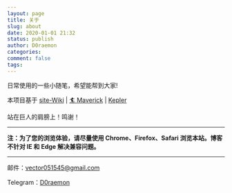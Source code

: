 ```yaml
---
layout: page
title: 关于
slug: about
date: 2020-01-01 21:32
status: publish
author: D0raemon
categories:
comment: false 
tags: 
---
```


日常使用的一些小随笔，希望能帮到大家!

本项目基于 [site-Wiki](https://github.com/AlanDecode/site-Wiki) | [🏄‍ Maverick](https://alandecode.github.io/Maverick/) | [Kepler](https://github.com/AlanDecode/Maverick-Theme-Kepler) 

站在巨人的肩膀上！鸣谢！

---

**注：为了您的浏览体验，请尽量使用 Chrome、Firefox、Safari 浏览本站。博客不针对 IE 和 Edge 解决兼容问题。**

------

邮件：vector051545@gmail.com

Telegram：[D0raemon](https://t.me/labu1ac)